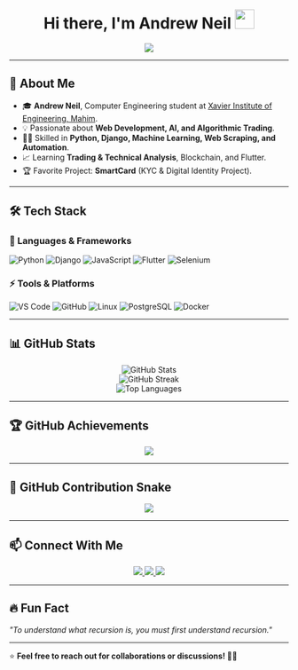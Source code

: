<h1 align="center">
  Hi there, I'm Andrew Neil  
  <img src="https://media.giphy.com/media/hvRJCLFzcasrR4ia7z/giphy.gif" width="35px">
</h1>

<p align="center">
  <img src="https://readme-typing-svg.herokuapp.com?font=Fira+Code&weight=600&size=22&pause=1000&color=blue&center=true&vCenter=true&width=550&lines=Computer+Engineering+Student;AI+%26+Web+Development+Enthusiast;Learning+Trading+%26+Technical+Related;Blockchain+%26+Flutter+Explorer;Python+%7C+Django+%7C+Machine+Learning+🚀" />
</p>

---

## 🚀 About Me  
- 🎓 **Andrew Neil**, Computer Engineering student at [Xavier Institute of Engineering, Mahim](https://www.xavier.ac.in/).  
- 💡 Passionate about **Web Development, AI, and Algorithmic Trading**.  
- 👨‍💻 Skilled in **Python, Django, Machine Learning, Web Scraping, and Automation**.  
- 📈 Learning **Trading & Technical Analysis**, Blockchain, and Flutter.  
- 🏆 Favorite Project: **SmartCard** (KYC & Digital Identity Project).  

---

## 🛠️ Tech Stack  

### 🚀 Languages & Frameworks  
![Python](https://img.shields.io/badge/Python-3776AB?style=for-the-badge&logo=python&logoColor=white)
![Django](https://img.shields.io/badge/Django-092E20?style=for-the-badge&logo=django&logoColor=white)
![JavaScript](https://img.shields.io/badge/JavaScript-F7DF1E?style=for-the-badge&logo=javascript&logoColor=black)
![Flutter](https://img.shields.io/badge/Flutter-02569B?style=for-the-badge&logo=flutter&logoColor=white)
![Selenium](https://img.shields.io/badge/Selenium-43B02A?style=for-the-badge&logo=selenium&logoColor=white)

### ⚡ Tools & Platforms  
![VS Code](https://img.shields.io/badge/VS%20Code-007ACC?style=for-the-badge&logo=visual-studio-code&logoColor=white)
![GitHub](https://img.shields.io/badge/GitHub-181717?style=for-the-badge&logo=github&logoColor=white)
![Linux](https://img.shields.io/badge/Linux-FCC624?style=for-the-badge&logo=linux&logoColor=black)
![PostgreSQL](https://img.shields.io/badge/PostgreSQL-336791?style=for-the-badge&logo=postgresql&logoColor=white)
![Docker](https://img.shields.io/badge/Docker-2496ED?style=for-the-badge&logo=docker&logoColor=white)

---

## 📊 GitHub Stats  
<p align="center">
  <img src="https://github-readme-stats.vercel.app/api?username=smmsa1912&show_icons=true&theme=tokyonight" alt="GitHub Stats" />
  <br>
  <img src="https://github-readme-streak-stats.herokuapp.com/?user=smmsa1912&theme=tokyonight" alt="GitHub Streak" />
  <br>
  <img src="https://github-readme-stats.vercel.app/api/top-langs/?username=smmsa1912&layout=compact&theme=tokyonight" alt="Top Languages" />
</p>

---

## 🏆 GitHub Achievements  
<p align="center">
  <img src="https://github-profile-trophy.vercel.app/?username=smmsa1912&theme=radical&no-frame=true&column=4">
</p>

---

## 🐍 GitHub Contribution Snake  
<p align="center">
  <img src="https://github.com/smmsa1912/smmsa1912/blob/output/github-contribution-grid-snake.svg">
</p>

---

## 📫 Connect With Me  
<p align="center">
  <a href="https://www.linkedin.com/in/andrew-neil-santhana-muthu-48aa912b2/" target="_blank">
    <img src="https://img.shields.io/badge/LinkedIn-0A66C2?style=for-the-badge&logo=linkedin&logoColor=white">
  </a>
  <a href="https://github.com/smmsa1912" target="_blank">
    <img src="https://img.shields.io/badge/GitHub-181717?style=for-the-badge&logo=github&logoColor=white">
  </a>
  <a href="https://www.instagram.com/smmsa_1912/#" target="_blank">
    <img src="https://img.shields.io/badge/Instagram-E4405F?style=for-the-badge&logo=instagram&logoColor=white">
  </a>
</p>

---

## 🔥 Fun Fact  
*"To understand what recursion is, you must first understand recursion."*  

---

⭐ **Feel free to reach out for collaborations or discussions! 🚀🔥**  
